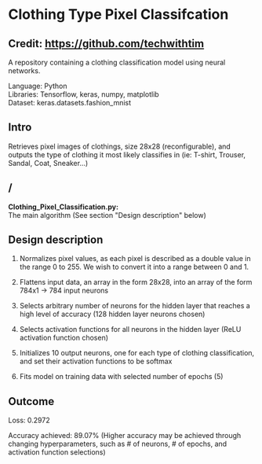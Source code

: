 # Clothing Type Pixel Classifcation

## Credit: https://github.com/techwithtim

A repository containing a clothing classification model using neural networks.

Language: Python  
Libraries: Tensorflow, keras, numpy, matplotlib  
Dataset: keras.datasets.fashion_mnist

## Intro

Retrieves pixel images of clothings, size 28x28 (reconfigurable), and outputs the type of clothing it most likely classifies in (ie: T-shirt, Trouser, Sandal, Coat, Sneaker...)

## /

**Clothing_Pixel_Classification.py:**  
The main algorithm (See section "Design description" below)

## Design description

1) Normalizes pixel values, as each pixel is described as a double value in the range 0 to 255. We wish to convert it into a range between 0 and 1.

2) Flattens input data, an array in the form 28x28, into an array of the form 784x1 -> 784 input neurons

3) Selects arbitrary number of neurons for the hidden layer that reaches a high level of accuracy (128 hidden layer neurons chosen)

4) Selects activation functions for all neurons in the hidden layer (ReLU activation function chosen)

5) Initializes 10 output neurons, one for each type of clothing classification, and set their activation functions to be softmax

6) Fits model on training data with selected number of epochs (5)

## Outcome

Loss: 0.2972

Accuracy achieved: 89.07% (Higher accuracy may be achieved through changing hyperparameters, such as # of neurons, # of epochs, and activation function selections)
